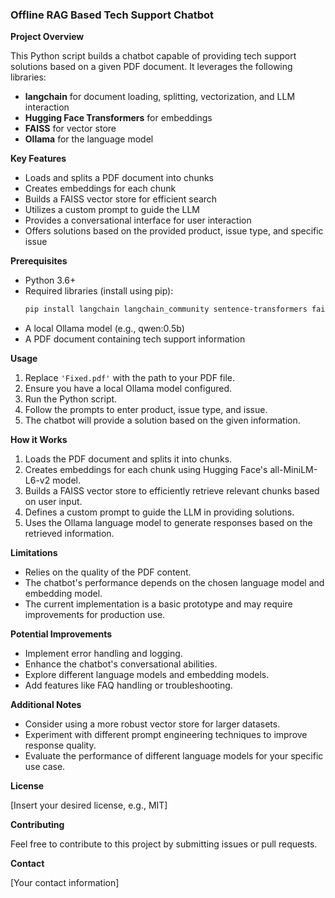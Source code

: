 ### Offline RAG Based Tech Support Chatbot

**Project Overview**

This Python script builds a chatbot capable of providing tech support solutions based on a given PDF document. It leverages the following libraries:

* **langchain** for document loading, splitting, vectorization, and LLM interaction
* **Hugging Face Transformers** for embeddings
* **FAISS** for vector store
* **Ollama** for the language model

**Key Features**

* Loads and splits a PDF document into chunks
* Creates embeddings for each chunk
* Builds a FAISS vector store for efficient search
* Utilizes a custom prompt to guide the LLM
* Provides a conversational interface for user interaction
* Offers solutions based on the provided product, issue type, and specific issue

**Prerequisites**

* Python 3.6+
* Required libraries (install using pip):
  ```bash
  pip install langchain langchain_community sentence-transformers faiss ollama
  ```
* A local Ollama model (e.g., qwen:0.5b)
* A PDF document containing tech support information

**Usage**

1. Replace `'Fixed.pdf'` with the path to your PDF file.
2. Ensure you have a local Ollama model configured.
3. Run the Python script.
4. Follow the prompts to enter product, issue type, and issue.
5. The chatbot will provide a solution based on the given information.

**How it Works**

1. Loads the PDF document and splits it into chunks.
2. Creates embeddings for each chunk using Hugging Face's all-MiniLM-L6-v2 model.
3. Builds a FAISS vector store to efficiently retrieve relevant chunks based on user input.
4. Defines a custom prompt to guide the LLM in providing solutions.
5. Uses the Ollama language model to generate responses based on the retrieved information.

**Limitations**

* Relies on the quality of the PDF content.
* The chatbot's performance depends on the chosen language model and embedding model.
* The current implementation is a basic prototype and may require improvements for production use.

**Potential Improvements**

* Implement error handling and logging.
* Enhance the chatbot's conversational abilities.
* Explore different language models and embedding models.
* Add features like FAQ handling or troubleshooting.

**Additional Notes**

* Consider using a more robust vector store for larger datasets.
* Experiment with different prompt engineering techniques to improve response quality.
* Evaluate the performance of different language models for your specific use case.

**License**

[Insert your desired license, e.g., MIT]

**Contributing**

Feel free to contribute to this project by submitting issues or pull requests.

**Contact**

[Your contact information]
